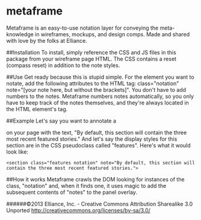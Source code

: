 metaframe
==========

Metaframe is an easy-to-use notation layer for conveying the meta-knowledge in wireframes, mockups, and design comps. Made and shared with love by the folks at Elliance.

##Installation
To install, simply reference the CSS and JS files in this package from your wireframe page HTML. The CSS contains a reset (compass reset) in addition to the note styles.

##Use
Get ready because this is stupid simple. For the element you want to notate, add the following attributes to the HTML tag:
class="notation" note="[your note here, but without the brackets]". You don't have to add numbers to the notes. Metaframe numbers notes automatically, so you only have to keep track of the notes themselves, and they're always located in the HTML element's tag.

##Example
Let's say you want to annotate a <section> on your page with the text, "By default, this section will contain the three most recent featured stories." And let's say the display styles for this section are in the CSS pseudoclass called "features". 
Here's what it would look like: 

    <section class="features notation" note="By default, this section will contain the three most recent featured stories.">

##How it works
Metaframe crawls the DOM looking for instances of the class, "notation" and, when it finds one, it uses magic to add the subsequent contents of "notes" to the panel overlay.

######©2013 Elliance, Inc. - Creative Commons Attribution Sharealike 3.0 Unported http://creativecommons.org/licenses/by-sa/3.0/
